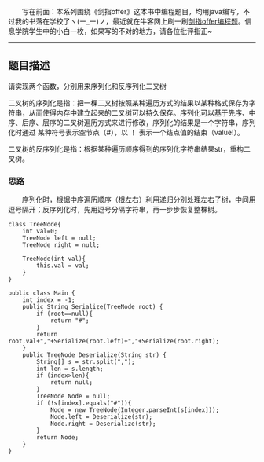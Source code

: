 &emsp;&emsp;写在前面：本系列围绕《剑指offer》这本书中编程题目，均用java编写，不过我的书落在学校了ヽ(ー_ー)ノ，最近就在牛客网上刷一刷[剑指offer编程题](https://www.nowcoder.com/ta/coding-interviews)。信息学院学生中的小白一枚，如果写的不对的地方，请各位批评指正~
___
## 题目描述
 请实现两个函数，分别用来序列化和反序列化二叉树

二叉树的序列化是指：把一棵二叉树按照某种遍历方式的结果以某种格式保存为字符串，从而使得内存中建立起来的二叉树可以持久保存。序列化可以基于先序、中序、后序、层序的二叉树遍历方式来进行修改，序列化的结果是一个字符串，序列化时通过 某种符号表示空节点（#），以 ！ 表示一个结点值的结束（value!）。

二叉树的反序列化是指：根据某种遍历顺序得到的序列化字符串结果str，重构二叉树。
### 思路
&emsp;&emsp;序列化时，根据中序遍历顺序（根左右）利用递归分别处理左右子树，中间用逗号隔开；反序列化时，先用逗号分隔字符串，再一步步恢复整棵树。
```
class TreeNode{
    int val=0;
    TreeNode left = null;
    TreeNode right = null;

    TreeNode(int val){
        this.val = val;
    }
}

public class Main {
    int index = -1;
    public String Serialize(TreeNode root) {
        if (root==null){
            return "#";
        }
        return root.val+","+Serialize(root.left)+","+Serialize(root.right);
    }
    public TreeNode Deserialize(String str) {
        String[] s = str.split(",");
        int len = s.length;
        if (index>len){
            return null;
        }
        TreeNode Node = null;
        if (!s[index].equals("#")){
            Node = new TreeNode(Integer.parseInt(s[index]));
            Node.left = Deserialize(str);
            Node.right = Deserialize(str);
        }
        return Node;
    }
}
```